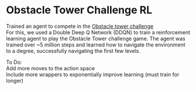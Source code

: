 # Obstacle Tower Challenge RL
Trained an agent to compete in the [Obstacle tower challenge](http://www.aicrowd.com/challenges/unity-obstacle-tower-challenge)  
For this, we used a Double Deep Q Network (DDQN) to train a reinforcement learning agent to play the Obstacle Tower challenge game. The agent was trained over ~5 million steps and learned how to navigate the environment to a degree, successfully navigating the first few levels.

To Do:  
Add more moves to the action space  
Include more wrappers to exponentially improve learning (must train for longer)
